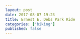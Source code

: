 ```yaml
---
layout: post
date: 2017-08-07 19:23
title: Ernest E. Debs Park Ride
categories: ['biking']
published: false
---
```


